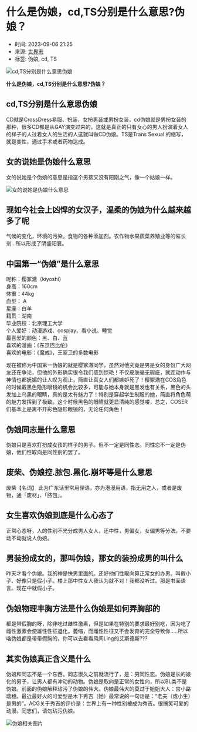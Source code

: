 # 什么是伪娘，cd,TS分别是什么意思?伪娘？

- 时间: 2023-09-06 21:25
- 来源: [世界志](https://www.shijiezhi.com/)
- 标签: 伪娘, cd, TS

![cd,TS分别是什么意思伪娘](/uploads/allimg/230906/212633FC-0.jpg)

**什么是伪娘，cd,TS分别是什么意思?伪娘？**

## cd,TS分别是什么意思伪娘

CD就是CrossDress易服、扮装，女扮男装或男扮女装，cd伪娘就是男扮女装的那种，很多CD都是从GAY演变过来的，这就是真正的只有女心的男人扮演着女人的样子的人过着女人的生活的人这就叫做CD伪娘。TS是Trans Sexual 的缩写，就是变性，通过手术或者药物达成。

## 女的说她是伪娘什么意思

女的说她是个伪娘的意思是指这个男孩又没有阳刚之气，像一个姑娘一样。

![女的说她是伪娘什么意思](/uploads/allimg/230906/2126335622-1.jpg)

## 现如今社会上凶悍的女汉子，温柔的伪娘为什么越来越多了呢

气候的变化，环境的污染。食物的各种添加剂。农作物水果蔬菜养殖业等的催长剂…所以形成了阴盛阳衰。

## 中国第一“伪娘”是什么意思

昵称：樱冢澈（kiyoshi）  
身高：160cm  
体重：44kg  
血型： A  
星座：白羊  
籍贯：湖南  
毕业院校：北京理工大学  
个人爱好：动漫游戏、cosplay、看小说、睡觉  
最喜爱的颜色：黑、白、蓝  
喜欢的漫画：《东京巴比伦》  
喜欢的电影：《魔戒》，王家卫的多数电影  

现在被称为中国第一伪娘的就是樱冢澈同学，虽然对他究竟是男是女的身份广大网友还在争论，但他的外形确实很令我们感到惊艳！不仅皮肤毫无瑕疵，就连动作与神情也都妩媚的让人叹为观止，简直让真女人们都嫉妒死了！樱冢澈在COS角色的时候戴黑色隐形眼镜的机会比较多，可能与她本身就是黑发也有关系，黑色的头发加上乌黑的眼睛，真的是太有魅力了！特别是穿起学生制服的她，简直将角色萌的魅力发挥到了极致。这个时候黑色的眼睛就更显清纯的感觉喽，总之，COSER们基本上是离不开彩色隐形眼镜的，无论任何角色！

## 伪娘同志是什么意思

伪娘只是喜欢打扮成女孩的样子的男子。但不一定是同性恋。同性恋不一定是伪娘，他们性取向是同性别的罢了。

## 废柴、伪娘控.脓包.黑化.崩坏等是什么意思

废柴【名词】 此为广东话里常用俚语，亦为港漫用语，指无用之人，或者是废物，通「废材」、「脓包」。

## 女生喜欢伪娘到底是什么心态了

正常心态呀，人的性别不光分成男人女人，还中性，男偏女，女偏男等分法。不要动不动就说人伪娘。

## 男装扮成女的，那叫伪娘，那女的装扮成男的叫什么

昨天才看个伪娘。我的神是快男里面的。还好他们性取向算正常女的办男。叫假小子、好像只是假小子。楼上那中性女人我认为就不对！我都没听过。那是书面语言。现在中就假小子。

## 伪娘物理丰胸方法是什么伪娘是如何弄胸部的

都是带假胸的呀，除非吃过雌性激素，但是如果在特别的要求最好别吃，因为吃了雌性激素会使雄性性征退化，萎缩，而雌性性征又不会发育的完全导致你…..所以咯伪娘都是带带假胸的，你可以去看看风间Ling的艾斯德斯???

## 其实伪娘真正含义是什么

伪娘和同志不是一个东西。同志很久之前就流行了，是：男同性恋。伪娘是长的娘化的男子，让男人都有冲动的动物。伪娘是取向是正常的女性向，所以BL类不是伪娘。前面的伪娘解释玷污了伪娘的伟大。伪娘最伟大的莫过于姐姐大人：宫小路瑞穗。最近最好火的可爱型是木下秀吉（她）最常说的一句话是：“老夫（或小生）是男的”。ACG关于秀吉的评价是：世界上有一种性别被成为秀吉。很搞笑可爱的动漫。同志们，请勿玷污伪娘。

![伪娘相关图片](/uploads/allimg/230906/212633FC-0.jpg)